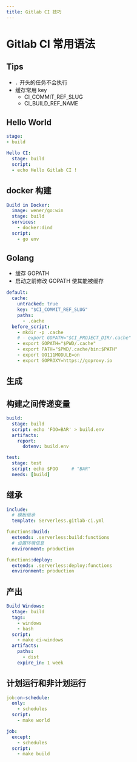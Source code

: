 ```yaml
---
title: Gitlab CI 技巧
---
```


# Gitlab CI 常用语法

## Tips
* `.` 开头的任务不会执行
* 缓存常用 key
  * CI_COMMIT_REF_SLUG
  * CI_BUILD_REF_NAME

## Hello World
```yaml
stage:
- build

Hello CI:
  stage: build
  script:
  - echo Hello Gitlab CI !
```

## docker 构建

```yaml
Build in Docker:
  image: wener/go:win
  stage: build
  services:
    - docker:dind
  script:
    - go env
```

## Golang
* 缓存 GOPATH
* 启动之前修改 GOPATH 使其能被缓存

```yml
default:
  cache:
    untracked: true
    key: "$CI_COMMIT_REF_SLUG"
    paths:
      - .cache
  before_script:
    - mkdir -p .cache
    # - export GOPATH="$CI_PROJECT_DIR/.cache"
    - export GOPATH="$PWD/.cache"
    - export PATH="$PWD/.cache/bin:$PATH"
    - export GO111MODULE=on
    - export GOPROXY=https://goproxy.io
```

## 生成

## 构建之间传递变量

```yaml
build:
  stage: build
  script: echo 'FOO=BAR' > build.env
  artifacts:
    report:
      dotenv: build.env

test:
  stage: test
  script: echo $FOO     # "BAR"
  needs: [build]
```

## 继承
```yaml
include:
  # 模板继承
  template: Serverless.gitlab-ci.yml

functions:build:
  extends: .serverless:build:functions
  # 设置环境信息
  environment: production

functions:deploy:
  extends: .serverless:deploy:functions
  environment: production
```

## 产出
```yaml
Build Windows:
  stage: build
  tags:
    - windows
    - bash
  script:
    - make ci-windows
  artifacts:
    paths:
      - dist
    expire_in: 1 week
```

## 计划运行和非计划运行
```yaml
job:on-schedule:
  only:
    - schedules
  script:
    - make world

job:
  except:
    - schedules
  script:
    - make build
```
